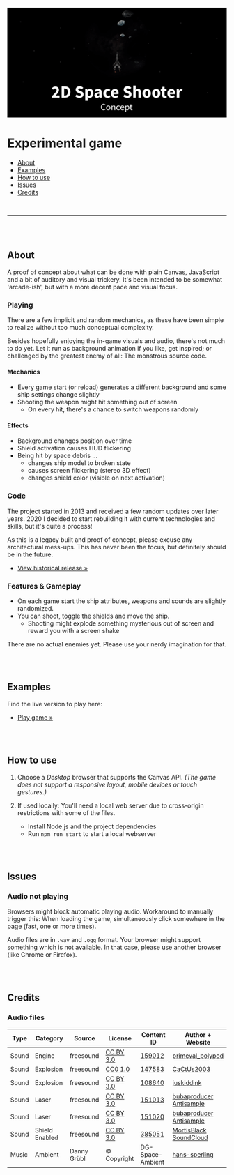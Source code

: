 [![2D Space Shooter Concept](teaser.png)](https://christianoellers.github.io/2D-Space-Shooter-Concept)

# Experimental game

- [About](#about)
- [Examples](#examples)
- [How to use](#how-to-use)
- [Issues](#issues)
- [Credits](#credits)

<br>

---

<br><br>

## About

A proof of concept about what can be done with plain Canvas, JavaScript and a bit of auditory and visual trickery. It's been intended to be somewhat 'arcade-ish', but with a more decent pace and visual focus.

### Playing

There are a few implicit and random mechanics, as these have been simple to realize without too much conceptual complexity.

Besides hopefully enjoying the in-game visuals and audio, there's not much to do yet. Let it run as background animation if you like, get inspired; or challenged by the greatest enemy of all: The monstrous source code.

#### Mechanics

- Every game start (or reload) generates a different background and some ship settings change slightly
- Shooting the weapon might hit something out of screen
  - On every hit, there's a chance to switch weapons randomly

#### Effects

- Background changes position over time
- Shield activation causes HUD flickering
- Being hit by space debris ...
  - changes ship model to broken state
  - causes screen flickering (stereo 3D effect)
  - changes shield color (visible on next activation)

### Code

The project started in 2013 and received a few random updates over later years. 2020 I decided to start rebuilding it with current technologies and skills, but it's quite a process!

As this is a legacy built and proof of concept, please excuse any architectural mess-ups. This has never been the focus, but definitely should be in the future.

- [View historical release »](https://github.com/ChristianOellers/2D-Space-Shooter-Concept/releases)

### Features & Gameplay

- On each game start the ship attributes, weapons and sounds are slightly randomized.
- You can shoot, toggle the shields and move the ship.
  - Shooting might explode something mysterious out of screen and reward you with a screen shake

There are no actual enemies yet. Please use your nerdy imagination for that.

<br><br>

## Examples

Find the live version to play here:

- [Play game »](https://christianoellers.github.io/2D-Space-Shooter-Concept)

<br><br>

## How to use

1. Choose a _Desktop_ browser that supports the Canvas API. _(The game does not support a responsive layout, mobile devices or touch gestures.)_
2. If used locally: You'll need a local web server due to cross-origin restrictions with some of the files.

   - Install Node.js and the project dependencies
   - Run `npm run start` to start a local webserver

<br><br>

## Issues

### Audio not playing

Browsers might block automatic playing audio. Workaround to manually trigger this: When loading the game, simultaneously click somewhere in the page (fast, one or more times).

Audio files are in `.wav` and `.ogg` format. Your browser might support something which is not available. In that case, please use another browser (like Chrome or Firefox).

<br><br>

## Credits

### Audio files

| Type  | Category       | Source      | License                                                      | Content ID                                                        | Author + Website                                                                                              |
| ----- | -------------- | ----------- | ------------------------------------------------------------ | ----------------------------------------------------------------- | ------------------------------------------------------------------------------------------------------------- |
| Sound | Engine         | freesound   | [CC BY 3.0](https://creativecommons.org/licenses/by/3.0)     | [159012](https://freesound.org/people/MortisBlack/sounds/159012)  | [primeval_polypod](https://freesound.org/people/primeval_polypod)                                             |
| Sound | Explosion      | freesound   | [CC0 1.0](https://creativecommons.org/publicdomain/zero/1.0) | [147583](https://freesound.org/people/CaCtUs2003/sounds/147583)   | [CaCtUs2003](https://freesound.org/people/CaCtUs2003)                                                         |
| Sound | Explosion      | freesound   | [CC BY 3.0](https://creativecommons.org/licenses/by/3.0)     | [108640](https://freesound.org/people/juskiddink/sounds/108640)   | [juskiddink](https://freesound.org/people/juskiddink)                                                         |
| Sound | Laser          | freesound   | [CC BY 3.0](https://creativecommons.org/licenses/by/3.0)     | [151013](https://freesound.org/people/bubaproducer/sounds/151013) | [bubaproducer](https://freesound.org/people/bubaproducer) <br> [Antisample](https://antisample.com)           |
| Sound | Laser          | freesound   | [CC BY 3.0](https://creativecommons.org/licenses/by/3.0)     | [151020](https://freesound.org/people/bubaproducer/sounds/151020) | [bubaproducer](https://freesound.org/people/bubaproducer) <br> [Antisample](https://antisample.com)           |
| Sound | Shield Enabled | freesound   | [CC BY 3.0](https://creativecommons.org/licenses/by/3.0)     | [385051](https://freesound.org/people/MortisBlack/sounds/385051)  | [MortisBlack](https://freesound.org/people/MortisBlack) <br> [SoundCloud](https://soundcloud.com/mortisblack) |
| Music | Ambient        | Danny Grübl | © Copyright                                                  | DG-Space-Ambient                                                  | [hans-sperling](https://github.com/hans-sperling)                                                             |
